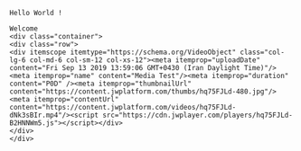 <html lang="en">

<head>
<link rel="stylesheet" href="https://maxcdn.bootstrapcdn.com/bootstrap/3.3.7/css/bootstrap.min.css" integrity="sha384-BVYiiSIFeK1dGmJRAkycuHAHRg32OmUcww7on3RYdg4Va+PmSTsz/K68vbdEjh4u" crossorigin="anonymous">

<link rel="stylesheet" href="https://maxcdn.bootstrapcdn.com/bootstrap/3.3.7/css/bootstrap-theme.min.css" integrity="sha384-rHyoN1iRsVXV4nD0JutlnGaslCJuC7uwjduW9SVrLvRYooPp2bWYgmgJQIXwl/Sp" crossorigin="anonymous">

<script src="https://maxcdn.bootstrapcdn.com/bootstrap/3.3.7/js/bootstrap.min.js" integrity="sha384-Tc5IQib027qvyjSMfHjOMaLkfuWVxZxUPnCJA7l2mCWNIpG9mGCD8wGNIcPD7Txa" crossorigin="anonymous"></script>
</head>

<body>

    Hello World !
    
    Welcome
    <div class="container">
    <div class="row">
    <div itemscope itemtype="https://schema.org/VideoObject" class="col-lg-6 col-md-6 col-sm-12 col-xs-12"><meta itemprop="uploadDate" content="Fri Sep 13 2019 13:59:06 GMT+0430 (Iran Daylight Time)"/><meta itemprop="name" content="Media Test"/><meta itemprop="duration" content="P0D" /><meta itemprop="thumbnailUrl" content="https://content.jwplatform.com/thumbs/hq75FJLd-480.jpg"/><meta itemprop="contentUrl" content="https://content.jwplatform.com/videos/hq75FJLd-dNk3sBIr.mp4"/><script src="https://cdn.jwplayer.com/players/hq75FJLd-B2HNNWm5.js"></script></div>
    </div>
    </div>
    
    
    
    
    

</body>

</html>


